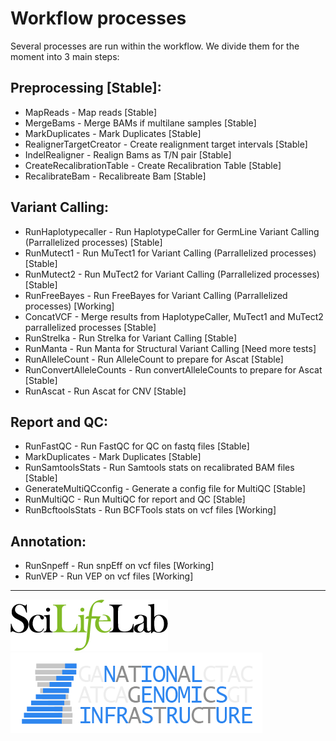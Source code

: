 # Workflow processes

Several processes are run within the workflow. We divide them for the moment into 3 main steps:

## Preprocessing [Stable]:

- MapReads - Map reads [Stable]
- MergeBams - Merge BAMs if multilane samples [Stable]
- MarkDuplicates - Mark Duplicates [Stable]
- RealignerTargetCreator - Create realignment target intervals [Stable]
- IndelRealigner - Realign Bams as T/N pair [Stable]
- CreateRecalibrationTable - Create Recalibration Table [Stable]
- RecalibrateBam - Recalibreate Bam [Stable]

## Variant Calling:

- RunHaplotypecaller - Run HaplotypeCaller for GermLine Variant Calling (Parrallelized processes) [Stable]
- RunMutect1 - Run MuTect1 for Variant Calling (Parrallelized processes) [Stable]
- RunMutect2 - Run MuTect2 for Variant Calling (Parrallelized processes) [Stable]
- RunFreeBayes - Run FreeBayes for Variant Calling (Parrallelized processes) [Working]
- ConcatVCF - Merge results from HaplotypeCaller, MuTect1 and MuTect2 parrallelized processes [Stable]
- RunStrelka - Run Strelka for Variant Calling [Stable]
- RunManta - Run Manta for Structural Variant Calling [Need more tests]
- RunAlleleCount - Run AlleleCount to prepare for Ascat [Stable]
- RunConvertAlleleCounts - Run convertAlleleCounts to prepare for Ascat [Stable]
- RunAscat - Run Ascat for CNV [Stable]

## Report and QC:

- RunFastQC - Run FastQC for QC on fastq files [Stable]
- MarkDuplicates - Mark Duplicates [Stable]
- RunSamtoolsStats - Run Samtools stats on recalibrated BAM files [Stable]
- GenerateMultiQCconfig - Generate a config file for MultiQC [Stable]
- RunMultiQC - Run MultiQC for report and QC [Stable]
- RunBcftoolsStats - Run BCFTools stats on vcf files [Working]

## Annotation:

- RunSnpeff - Run snpEff on vcf files [Working]
- RunVEP - Run VEP on vcf files [Working]

--------------------------------------------------------------------------------

[![](images/SciLifeLab_logo.png "SciLifeLab")][scilifelab-link] [![](images/NGI-final-small.png "NGI")][ngi-link]

[ngi-link]: https://ngisweden.scilifelab.se/
[scilifelab-link]: http://www.scilifelab.se/
